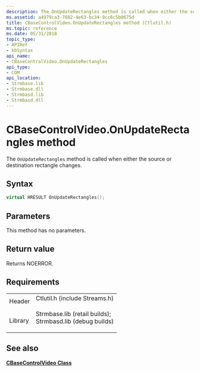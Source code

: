 ```yaml
---
description: The OnUpdateRectangles method is called when either the source or destination rectangle changes.
ms.assetid: a4979ca3-7882-4e63-bc34-9cc6c5b0675d
title: CBaseControlVideo.OnUpdateRectangles method (Ctlutil.h)
ms.topic: reference
ms.date: 05/31/2018
topic_type: 
- APIRef
- kbSyntax
api_name: 
- CBaseControlVideo.OnUpdateRectangles
api_type: 
- COM
api_location: 
- Strmbase.lib
- Strmbase.dll
- Strmbasd.lib
- Strmbasd.dll
---
```


# CBaseControlVideo.OnUpdateRectangles method

The `OnUpdateRectangles` method is called when either the source or destination rectangle changes.

## Syntax


```C++
virtual HRESULT OnUpdateRectangles();
```



## Parameters

This method has no parameters.

## Return value

Returns NOERROR.

## Requirements



|                    |                                                                                                                                                                                            |
|--------------------|--------------------------------------------------------------------------------------------------------------------------------------------------------------------------------------------|
| Header<br/>  | <dl> <dt>Ctlutil.h (include Streams.h)</dt> </dl>                                                                                   |
| Library<br/> | <dl> <dt>Strmbase.lib (retail builds); </dt> <dt>Strmbasd.lib (debug builds)</dt> </dl> |



## See also

<dl> <dt>

[**CBaseControlVideo Class**](cbasecontrolvideo.md)
</dt> </dl>

 

 




